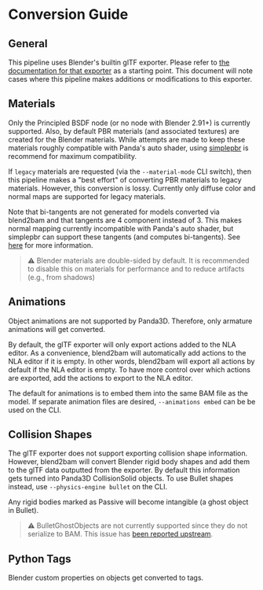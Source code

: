 # Conversion Guide

## General

This pipeline uses Blender's builtin glTF exporter.
Please refer to [the documentation for that exporter](https://docs.blender.org/manual/en/latest/addons/import_export/scene_gltf2.html) as a starting point.
This document will note cases where this pipeline makes additions or modifications to this exporter.

## Materials

Only the Principled BSDF node (or no node with Blender 2.91+) is currently supported.
Also, by default PBR materials (and associated textures) are created for the Blender materials.
While attempts are made to keep these materials roughly compatible with Panda's auto shader, using [simplepbr](https://github.com/Moguri/panda3d-simplepbr/) is recommend for maximum compatibility.

If `legacy` materials are requested (via the `--material-mode` CLI switch), then this pipeline makes a "best effort" of converting PBR materials to legacy materials.
However, this conversion is lossy.
Currently only diffuse color and normal maps are supported for legacy materials.

Note that bi-tangents are not generated for models converted via blend2bam and that tangents are 4 component instead of 3.
This makes normal mapping currently incompatible with Panda's auto shader, but simplepbr can support these tangents (and computes bi-tangents).
See [here](https://github.com/Moguri/panda3d-gltf/issues/69) for more information.

> :warning: Blender materials are double-sided by default.
> It is recommended to disable this on materials for performance and to reduce artifacts (e.g., from shadows)

## Animations

Object animations are not supported by Panda3D.
Therefore, only armature animations will get converted.

By default, the glTF exporter will only export actions added to the NLA editor.
As a convenience, blend2bam will automatically add actions to the NLA editor if it is empty.
In other words, blend2bam will export all actions by default if the NLA editor is empty.
To have more control over which actions are exported, add the actions to export to the NLA editor.

The default for animations is to embed them into the same BAM file as the model.
If separate animation files are desired, `--animations embed` can be be used on the CLI.

## Collision Shapes

The glTF exporter does not support exporting collision shape information.
However, blend2bam will convert Blender rigid body shapes and add them to the glTF data outputted from the exporter.
By default this information gets turned into Panda3D CollisionSolid objects.
To use Bullet shapes instead, use `--physics-engine bullet` on the CLI.

Any rigid bodies marked as Passive will become intangible (a ghost object in Bullet).

> :warning: BulletGhostObjects are not currently supported since they do not serialize to BAM.
> This issue has [been reported upstream](https://github.com/panda3d/panda3d/issues/1099).

## Python Tags

Blender custom properties on objects get converted to tags.
